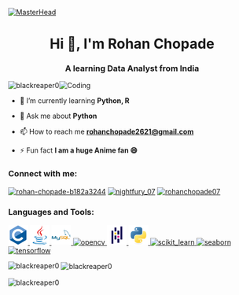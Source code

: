 [![MasterHead](https://media4.giphy.com/media/v1.Y2lkPTc5MGI3NjExM2JlZTh2dDNtbjZzYnJqa3I5eTc0MDk5bG9zNmRwYmhmdTRyMzdjOSZlcD12MV9pbnRlcm5hbF9naWZfYnlfaWQmY3Q9Zw/coxQHKASG60HrHtvkt/giphy.gif)](https://rohanchopade.io)
<h1 align="center">Hi 👋, I'm Rohan Chopade</h1>
<h3 align="center">A learning Data Analyst from India</h3>
<img align="right" alt="Coding" width="400" src="https://cdn.dribbble.com/users/2054264/screenshots/5953255/media/e177f56e53f34f6567c8723652985286.png">

<p align="left"> <img src="https://komarev.com/ghpvc/?username=blackreaper0&label=Profile%20views&color=0e75b6&style=flat" alt="blackreaper0" /> </p>

- 🌱 I’m currently learning **Python, R**

- 💬 Ask me about **Python**

- 📫 How to reach me **rohanchopade2621@gmail.com**

- ⚡ Fun fact **I am a huge Anime fan 😄**

<h3 align="left">Connect with me:</h3>
<p align="left">
<a href="https://linkedin.com/in/rohan-chopade-b182a3244" target="blank"><img align="center" src="https://raw.githubusercontent.com/rahuldkjain/github-profile-readme-generator/master/src/images/icons/Social/linked-in-alt.svg" alt="rohan-chopade-b182a3244" height="30" width="40" /></a>
<a href="https://www.codechef.com/users/nightfury_07" target="blank"><img align="center" src="https://img.icons8.com/bubbles/50/000000/codechef.png" alt="nightfury_07" height="50" width="50" /></a>
<a href="https://www.hackerrank.com/rohanchopade07" target="blank"><img align="center" src="https://raw.githubusercontent.com/rahuldkjain/github-profile-readme-generator/master/src/images/icons/Social/hackerrank.svg" alt="rohanchopade07" height="40" width="50" /></a>
</p>

<h3 align="left">Languages and Tools:</h3>
<p align="left"> <a href="https://www.cprogramming.com/" target="_blank" rel="noreferrer"> <img src="https://raw.githubusercontent.com/devicons/devicon/master/icons/c/c-original.svg" alt="c" width="40" height="40"/> </a> <a href="https://www.java.com" target="_blank" rel="noreferrer"> <img src="https://raw.githubusercontent.com/devicons/devicon/master/icons/java/java-original.svg" alt="java" width="40" height="40"/> </a> <a href="https://www.mysql.com/" target="_blank" rel="noreferrer"> <img src="https://raw.githubusercontent.com/devicons/devicon/master/icons/mysql/mysql-original-wordmark.svg" alt="mysql" width="40" height="40"/> </a> <a href="https://opencv.org/" target="_blank" rel="noreferrer"> <img src="https://www.vectorlogo.zone/logos/opencv/opencv-icon.svg" alt="opencv" width="40" height="40"/> </a> <a href="https://pandas.pydata.org/" target="_blank" rel="noreferrer"> <img src="https://raw.githubusercontent.com/devicons/devicon/2ae2a900d2f041da66e950e4d48052658d850630/icons/pandas/pandas-original.svg" alt="pandas" width="40" height="40"/> </a> <a href="https://www.python.org" target="_blank" rel="noreferrer"> <img src="https://raw.githubusercontent.com/devicons/devicon/master/icons/python/python-original.svg" alt="python" width="40" height="40"/> </a> <a href="https://scikit-learn.org/" target="_blank" rel="noreferrer"> <img src="https://upload.wikimedia.org/wikipedia/commons/0/05/Scikit_learn_logo_small.svg" alt="scikit_learn" width="40" height="40"/> </a> <a href="https://seaborn.pydata.org/" target="_blank" rel="noreferrer"> <img src="https://seaborn.pydata.org/_images/logo-mark-lightbg.svg" alt="seaborn" width="40" height="40"/> </a> <a href="https://www.tensorflow.org" target="_blank" rel="noreferrer"> <img src="https://www.vectorlogo.zone/logos/tensorflow/tensorflow-icon.svg" alt="tensorflow" width="40" height="40"/> </a> </p>

<p><img align="left" src="https://github-readme-stats.vercel.app/api/top-langs?username=blackreaper0&show_icons=true&locale=en&layout=compact" alt="blackreaper0" /></p>

<p>&nbsp;<img align="center" src="https://github-readme-stats.vercel.app/api?username=blackreaper0&show_icons=true&locale=en" alt="blackreaper0" /></p>

<p><img align="center" src="https://github-readme-streak-stats.herokuapp.com/?user=blackreaper0&" alt="blackreaper0" /></p>

